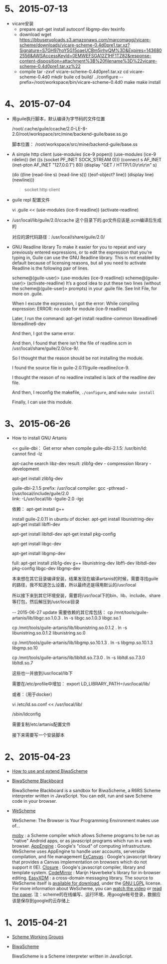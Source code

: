 # 5、2015-07-13
* vicare安装
  * prepare
    apt-get install autoconf libgmp-dev texinfo
  * download
    wget https://bbuseruploads.s3.amazonaws.com/marcomaggi/vicare-scheme/downloads/vicare-scheme-0.4d0pre1.tar.xz?Signature=S7GH97hoY5G15oaeUCBm5jrhyQM%3D&Expires=1436802556&AWSAccessKeyId=0EMWEFSGA12Z1HF1TZ82&response-content-disposition=attachment%3B%20filename%3D%22vicare-scheme-0.4d0pre1.tar.xz%22
  * compile
    tar -zxvf vicare-scheme-0.4d0pre1.tar.xz
    cd vicare-scheme-0.4d0
    mkdir buile
    cd build/
    ../configure --prefix=/root/workspace/bin/vicare-scheme-0.4d0
    make
    make install

# 4、2015-07-04
* 用guile执行脚本，默认编译为字节码的文件位置

  /root/.cache/guile/ccache/2.0-LE-8-2.0/root/workspace/src/mine/backend-guile/base.ss.go

  脚本位置：
  /root/workspace/src/mine/backend-guile/base.ss

* A simple http client
  (use-modules (ice-9 popen))
  (use-modules (ice-9 rdelim))
  (let ((s (socket PF_INET SOCK_STREAM 0)))
    (connect s AF_INET (inet-pton AF_INET "127.0.0.1") 80)
    (display "GET / HTTP/1.0\r\n\r\n" s)

    (do ((line (read-line s) (read-line s)))
        ((eof-object? line))
      (display line)
      (newline)))

  > socket http client

* guile repl 配置文件

  vi .guile
  <<
  (use-modules (ice-9 readline))
  (activate-readline)
  >>

* /usr/local/lib/guile/2.0/ccache 这个目录下的.go文件应该是.scm编译后生成的

  对应的源代码路径：/usr/local/share/guile/2.0/

* GNU Readline library
  To make it easier for you to repeat and vary previously entered expressions, or to edit the expression that you’re typing in, Guile can use the GNU Readline library. This is not enabled by default because of licensing reasons, but all you need to activate Readline is the following pair of lines.

  scheme@(guile-user)> (use-modules (ice-9 readline))
  scheme@(guile-user)> (activate-readline)
  It’s a good idea to put these two lines (without the scheme@(guile-user)> prompts) in your .guile file. See Init File, for more on .guile.

  When I excute the expression, I got the error:
  While compiling expression:
  ERROR: no code for module (ice-9 readline)

  Later, I run the command:
  apt-get install readline-common libreadline6 libreadline6-dev

  And then, I got the same error.

  And then, I found that there isn't the file of readline.scm in /usr/local/share/guile/2.0/ice-9/.

  So I thought that the reason should be not installing the module.

  I found the source file in guile-2.0.11/guile-readline/ice-9.

  I thought the reason of no readline installed is lack of the readline dev file.

  And then, I reconfig the makefile, `./configure`, and `make` `make install`

  Finally, I can use this module.

# 3、2015-06-26
* How to install GNU Artanis

  <<
  guile-dbi：
  Get error when compile guile-dbi-2.1.5:
  /usr/bin/ld: cannot find -lz

  apt-cache search libz-dev
  result: zlib1g-dev - compression library - development

  apt-get install zlib1g-dev

  guile-dbi-2.1.5
        prefix:      /usr/local
        compiler:    gcc  -pthread -I/usr/local/include/guile/2.0  
        link:        -L/usr/local/lib -lguile-2.0 -lgc

  依赖：
  apt-get install g++

  install guile-2.0.11 in ubuntu of docker.
  apt-get install libunistring-dev
  apt-get install libffi-dev

  apt-get install libltdl-dev
  apt-get install pkg-config

  apt-get install libgc-dev

  apt-get install libgmp-dev
  >>

  full:
  apt-get install zlib1g-dev g++ libunistring-dev libffi-dev libltdl-dev pkg-config libgc-dev libgmp-dev

  本来想在其它目录编译安装，结果发现在编译artanis的时候，需要寻找guile的路径，我不知道怎么设置，所以最终还是得用默认的/usr/local

  所以接下来到其它环境安装，需要将/usr/local下的bin、lib、include、share等打包，然后解压到/usr/local目录

  -- 2015-06-27 update
  需要依赖的其它库包括：
  cp  /mnt/tools/guile-artanis/lib/libgc.so.1.0.3 .
  ln -s libgc.so.1.0.3 libgc.so.1

  cp /mnt/tools/guile-artanis/lib/libunistring.so.0.1.2 .
  ln -s libunistring.so.0.1.2 libunistring.so.0

  cp /mnt/tools/guile-artanis/lib/libgmp.so.10.1.3 .
  ln -s libgmp.so.10.1.3 libgmp.so.10

  cp /mnt/tools/guile-artanis/lib/libltdl.so.7.3.0 .
  ln -s libltdl.so.7.3.0 libltdl.so.7

  这些也一并放到/usr/local/lib下

  需要在/etc/profile中增加：
  export LD_LIBRARY_PATH=/usr/local/lib/

  或者：（用于docker）

  vi /etc/ld.so.conf
  <<
  /usr/local/lib/
  >>
  /sbin/ldconfig

  需要复制/etc/artanis配置文件

  接下来需要写一个安装脚本

# 2、2015-04-23
* [How to use and extend BiwaScheme](https://jcubic.wordpress.com/2010/05/17/how-to-use-biwascheme/)
* [BiwaScheme Blackboard](http://blackboard.biwascheme.org/)

  BiwaScheme Blackboard is a sandbox for BiwaScheme, a R6RS Scheme interpreter written in JavaScript.
  You can edit, run and save Scheme code in your browser.

* [WeScheme](http://www.wescheme.org/)

  WeScheme: The Browser is Your Programming Environment
  makes use of...

  [moby](http://github.com/dyoo/moby-scheme) : a Scheme compiler which allows Scheme programs to be run as "native" Android apps, or as javascript programs which run in a web browser.
  [AppEngine](http://appspot.com/) : Google's "cloud" of computing infrastructure. WeScheme uses AppEngine to handle user accounts, serverside compilation, and file management
  [ExCanvas](http://excanvas.sourceforge.net/) : Google's javascript library that provides a Canvas implementation on browsers which do not support it (IE).
  [Closure](http://code.google.com/closure/) : Google's javascript compiler, library and template system.
  [CodeMirror](http://codemirror.net/) : Marijn Haverbeke's library for in-browser editing.
  [EasyXDM](http://easyxdm.net/wp/) : a cross-domain messaging library.
  The source to WeScheme itself is [available for download](https://github.com/dyoo/WeScheme), under the [GNU LGPL](http://www.gnu.org/copyleft/) license.
  For more information about WeScheme, you can [watch the video](http://www.vidiowiki.com/watch/cydr9yk/#) or [read the paper](http://www.cs.brown.edu/~sk/Publications/Papers/Published/yskf-wescheme/).
  注：scheme的在线编写、运行环境，用google帐号登录，数据应该是保存到google的云存储上

# 1、2015-04-21
* [Scheme Working Groups](http://trac.sacrideo.us/wg/wiki#no1)
* [BiwaScheme](http://www.biwascheme.org/index.html)

  BiwaScheme is a Scheme interpreter written in JavaScript.
